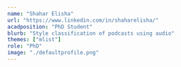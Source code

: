 ```yaml
---
name: "Shahar Elisha"
url: "https://www.linkedin.com/in/shaharelisha/"
acadposition: "PhD Student"
blurb: "Style classification of podcasts using audio"
themes: ["mlist"]
role: "PhD"
image: "./defaultprofile.png"
---
```

